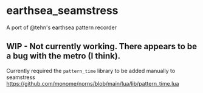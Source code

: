 # earthsea_seamstress
A port of @tehn's earthsea pattern recorder

## WIP - Not currently working. There appears to be a bug with the metro (I think).

Currently required the `pattern_time` library to be added manually to seamstress
https://github.com/monome/norns/blob/main/lua/lib/pattern_time.lua
